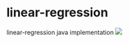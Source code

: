 # linear-regression
linear-regression java implementation
![](https://github.com/actions/codextension/machine-learning/workflows/ml-ci/badge.svg)
